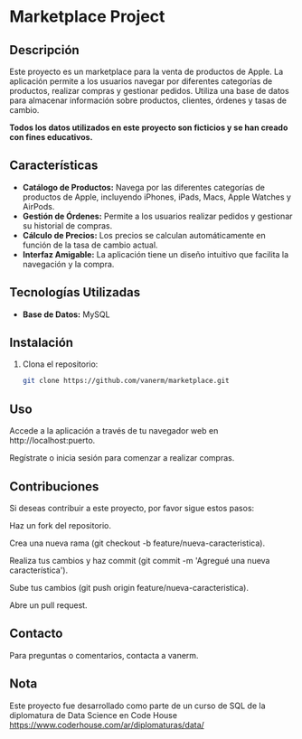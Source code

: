 # Marketplace Project

## Descripción

Este proyecto es un marketplace para la venta de productos de Apple. La aplicación permite a los usuarios navegar por diferentes categorías de productos, 
realizar compras y gestionar pedidos. Utiliza una base de datos para almacenar información sobre productos, clientes, órdenes y tasas de cambio. 

**Todos los datos utilizados en este proyecto son ficticios y se han creado con fines educativos.**

## Características

- **Catálogo de Productos:** Navega por las diferentes categorías de productos de Apple, incluyendo iPhones, iPads, Macs, Apple Watches y AirPods.
- **Gestión de Órdenes:** Permite a los usuarios realizar pedidos y gestionar su historial de compras.
- **Cálculo de Precios:** Los precios se calculan automáticamente en función de la tasa de cambio actual.
- **Interfaz Amigable:** La aplicación tiene un diseño intuitivo que facilita la navegación y la compra.

## Tecnologías Utilizadas

- **Base de Datos:** MySQL

## Instalación

1. Clona el repositorio:

   ```bash
   git clone https://github.com/vanerm/marketplace.git

## Uso
Accede a la aplicación a través de tu navegador web en http://localhost:puerto.

Regístrate o inicia sesión para comenzar a realizar compras.

## Contribuciones
Si deseas contribuir a este proyecto, por favor sigue estos pasos:

Haz un fork del repositorio.

Crea una nueva rama (git checkout -b feature/nueva-caracteristica).

Realiza tus cambios y haz commit (git commit -m 'Agregué una nueva característica').

Sube tus cambios (git push origin feature/nueva-caracteristica).

Abre un pull request.

## Contacto
Para preguntas o comentarios, contacta a vanerm.

## Nota
Este proyecto fue desarrollado como parte de un curso de SQL de la diplomatura de Data Science en Code House
https://www.coderhouse.com/ar/diplomaturas/data/


